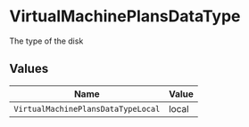 # VirtualMachinePlansDataType

The type of the disk


## Values

| Name                               | Value                              |
| ---------------------------------- | ---------------------------------- |
| `VirtualMachinePlansDataTypeLocal` | local                              |